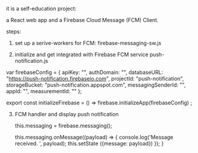 it is a self-education project: 

a React web app and a Firebase Cloud Message (FCM) Client.

steps:
1) set up a serive-workers for FCM: firebase-messaging-sw.js

2) initialize and get integrated with Firebase FCM service push-notification.js


var firebaseConfig = {
    apiKey: "",
    authDomain: "",
    databaseURL: "https://push-notification.firebaseio.com",
    projectId: "push-notification",
    storageBucket: "push-notification.appspot.com",
    messagingSenderId: "",
    appId: "",
    measurementId: ""
};

export const initializeFirebase = () => firebase.initializeApp(firebaseConfig) ;

3)  FCM handler and display push notification

    this.messaging = firebase.messaging();
    
    this.messaging.onMessage((payload) => {
           console.log('Message received. ', payload);
           this.setState ({message: payload})
      });
   }
  
